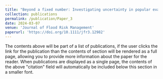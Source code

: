 ```yaml
---
title: "Beyond a fixed number: Investigating uncertainty in popular evaluation metrics of ensemble flood modeling using bootstrapping analysis"
collection: publications
permalink: /publication/Paper_3
date: 2024-03-07
venue: 'Journal of Flood Risk Management'
paperurl: 'https://doi.org/10.1111/jfr3.12982'
---
```


The contents above will be part of a list of publications, if the user clicks the link for the publication than the contents of section will be rendered as a full page, allowing you to provide more information about the paper for the reader. When publications are displayed as a single page, the contents of the above "citation" field will automatically be included below this section in a smaller font.
